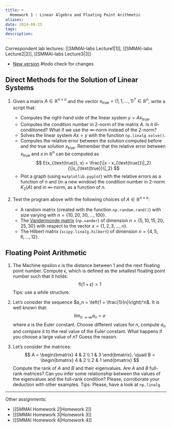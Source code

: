 ```yaml
---
title: >
  Homework 1 : Linear Algebra and Floating Point Arithmetic  
aliases: 
date: 2024-08-23
tags: 
description:
---
```

Correspondent lab lectures: [[SMMAI-labs Lecture1|1]], [[SMMAI-labs Lecture2|2]], [[SMMAI-labs Lecture3|3]]
- [New version](https://devangelista2.github.io/statistical-mathematical-methods/Homeworks/HW1.html) #todo check for changes
## Direct Methods for the Solution of Linear Systems

1. Given a matrix $A \in \mathbb{R}^{n \times n}$ and the vector $x_{\text{true}} = (1, 1, \ldots, 1)^T \in \mathbb{R}^n$, write a script that:
   - Computes the right-hand side of the linear system $y = A x_{\text{true}}$.
   - Computes the condition number in 2-norm of the matrix $A$. Is it ill-conditioned? What if we use the $\infty$-norm instead of the 2-norm?
   - Solves the linear system $Ax = y$ with the function `np.linalg.solve()`.
   - Computes the relative error between the solution computed before and the true solution $x_{\text{true}}$. Remember that the relative error between $x_{\text{true}}$ and $x$ in $\mathbb{R}^n$ can be computed as
$$
  E(x_{\text{true}}, x) = \frac{\|x - x_{\text{true}}\|_2}{\|x_{\text{true}}\|_2}
$$
   - Plot a graph (using `matplotlib.pyplot`) with the relative errors as a function of $n$ and (in a new window) the condition number in 2-norm $K_2(A)$ and in $\infty$-norm, as a function of $n$.

2. Test the program above with the following choices of $A \in \mathbb{R}^{n \times n}$:
   - A random matrix (created with the function `np.random.rand()`) with size varying with $n = \{10, 20, 30, \ldots, 100\}$.
   - The [Vandermonde matrix](https://en.wikipedia.org/wiki/Vandermonde_matrix) (`np.vander`) of dimension $n = \{5, 10, 15, 20, 25, 30\}$ with respect to the vector $x = \{1, 2, 3, \ldots, n\}$.
   - The Hilbert matrix (`scipy.linalg.hilbert`) of dimension $n = \{4, 5, 6, \ldots, 12\}$.

## Floating Point Arithmetic

1. The Machine epsilon $\epsilon$ is the distance between 1 and the next floating point number. Compute $\epsilon$, which is defined as the smallest floating point number such that it holds:
   $$
    \text{fl}(1 + \epsilon) > 1
    $$
  Tips: use a while structure.

2. Let’s consider the sequence $a_n = \left(1 + \frac{1}{n}\right)^n$. It is well known that:
$$
\lim_{n \to \infty} a_n = e
$$
where $e$ is the Euler constant. Choose different values for $n$, compute $a_n$ and compare it to the real value of the Euler constant. What happens if you choose a large value of $n$? Guess the reason.

3. Let’s consider the matrices:   
  $$
   A =
\begin{bmatrix} 4 & 2 \\ 1 & 3 \end{bmatrix}, \quad B = \begin{bmatrix} 4 & 2 \\ 2 & 1
\end{bmatrix}
$$
Compute the rank of $A$ and $B$ and their eigenvalues. Are $A$ and $B$ full-rank matrices? Can you infer some relationship between the values of the eigenvalues and the full-rank condition? Please, corroborate your deduction with other examples.
Tips: Please, have a look at `np.linalg`


---
Other assignments:
- [[SMMAI Homework 2|Homework 2]]
- [[SMMAI Homework 3|Homework 3]]
- [[SMMAI Homework 4|Homework 4]]